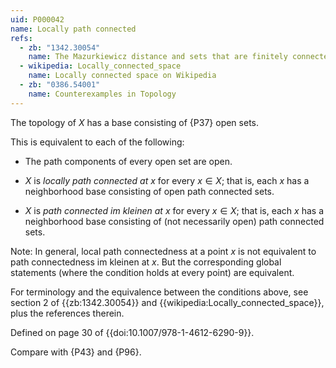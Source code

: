 ```yaml
---
uid: P000042
name: Locally path connected
refs:
  - zb: "1342.30054"
    name: The Mazurkiewicz distance and sets that are finitely connected at the boundary (Björn, Björn, Shanmugalingam)
  - wikipedia: Locally_connected_space
    name: Locally connected space on Wikipedia
  - zb: "0386.54001"
    name: Counterexamples in Topology
---
```


The topology of $X$ has a base consisting of {P37} open sets.

This is equivalent to each of the following:

* The path components of every open set are open.

* $X$ is *locally path connected at $x$* for every $x\in X$;
that is, each $x$ has a neighborhood base consisting of open path connected sets.

* $X$ is *path connected im kleinen at $x$* for every $x\in X$;
that is, each $x$ has a neighborhood base consisting of (not necessarily open) path connected sets.

Note: In general, local path connectedness at a point $x$ is not equivalent to path connectedness im kleinen at $x$.
But the corresponding global statements (where the condition holds at every point) are equivalent.

For terminology and the equivalence between the conditions above, see section 2 of {{zb:1342.30054}} and {{wikipedia:Locally_connected_space}}, plus the references therein.

Defined on page 30 of {{doi:10.1007/978-1-4612-6290-9}}.

Compare with {P43} and {P96}.
